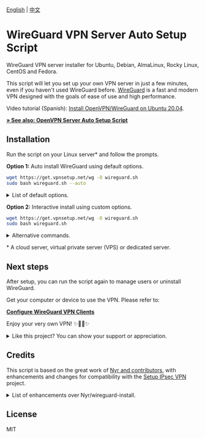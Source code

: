 [English](README.md) | [中文](README-zh.md)

# WireGuard VPN Server Auto Setup Script

WireGuard VPN server installer for Ubuntu, Debian, AlmaLinux, Rocky Linux, CentOS and Fedora.

This script will let you set up your own VPN server in just a few minutes, even if you haven't used WireGuard before. [WireGuard](https://www.wireguard.com) is a fast and modern VPN designed with the goals of ease of use and high performance.

Video tutorial (Spanish): [Install OpenVPN/WireGuard on Ubuntu 20.04](https://www.youtube.com/watch?v=99qtaJU2E2k).

[**&raquo; See also: OpenVPN Server Auto Setup Script**](https://github.com/hwdsl2/openvpn-install)

## Installation

Run the script on your Linux server\* and follow the prompts.

**Option 1:** Auto install WireGuard using default options.

```bash
wget https://get.vpnsetup.net/wg -O wireguard.sh
sudo bash wireguard.sh --auto
```

<details>
<summary>
List of default options.
</summary>

```
Port: UDP/51820
Client name: client
Client DNS: Google Public DNS
```
</details>

**Option 2:** Interactive install using custom options.

```bash
wget https://get.vpnsetup.net/wg -O wireguard.sh
sudo bash wireguard.sh
```

<details>
<summary>
Alternative commands.
</summary>

You may also use `curl` to download:

```bash
# Download the script
curl -fL https://get.vpnsetup.net/wg -o wireguard.sh
# Option 1: Auto install WireGuard using default options
sudo bash wireguard.sh --auto
# Option 2: Interactive install using custom options
sudo bash wireguard.sh
```

Alternative setup URLs:

```bash
https://github.com/hwdsl2/wireguard-install/raw/master/wireguard-install.sh
https://gitlab.com/hwdsl2/wireguard-install/-/raw/master/wireguard-install.sh
```

If you are unable to download, open [wireguard-install.sh](wireguard-install.sh), then click the `Raw` button on the right. Press `Ctrl/Cmd+A` to select all, `Ctrl/Cmd+C` to copy, then paste into your favorite editor.
</details>

\* A cloud server, virtual private server (VPS) or dedicated server.

## Next steps

After setup, you can run the script again to manage users or uninstall WireGuard.

Get your computer or device to use the VPN. Please refer to:

**[Configure WireGuard VPN Clients](docs/clients.md)**

Enjoy your very own VPN! :sparkles::tada::rocket::sparkles:

<details>
<summary>
Like this project? You can show your support or appreciation.
</summary>

<a href="https://ko-fi.com/hwdsl2" target="_blank"><img height="36" width="187" src="docs/images/kofi2.png" border="0" alt="Buy Me a Coffee at ko-fi.com" /></a> &nbsp;&nbsp;<a href="https://coindrop.to/hwdsl2" target="_blank"><img src="docs/images/embed-button.png" height="36" width="145" border="0" alt="Coindrop.to me" /></a>

Supporter-only content is available. [Click to see details](https://ko-fi.com/hwdsl2).
</details>

## Credits

This script is based on the great work of [Nyr and contributors](https://github.com/Nyr/wireguard-install), with enhancements and changes for compatibility with the [Setup IPsec VPN](https://github.com/hwdsl2/setup-ipsec-vpn) project.

<details>
<summary>
List of enhancements over Nyr/wireguard-install.
</summary>

- Improved compatibility with Setup IPsec VPN
- Improved script reliability, user input and output
- Supports auto install using default options
- Supports listing existing VPN clients
- Supports custom DNS server(s) for VPN clients
- Optimized `sysctl` settings for improved VPN performance
- Improved creation of client config files when using `sudo`

...and more!
</details>

## License

MIT
